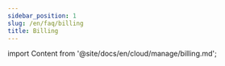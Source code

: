 ```yaml
---
sidebar_position: 1
slug: /en/faq/billing
title: Billing
---
```

import Content from '@site/docs/en/cloud/manage/billing.md';

<Content />
